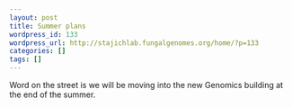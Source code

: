 ```yaml
---
layout: post
title: Summer plans
wordpress_id: 133
wordpress_url: http://stajichlab.fungalgenomes.org/home/?p=133
categories: []
tags: []
---
```

Word on the street is we will be moving into the new Genomics building at the end of the summer. 

